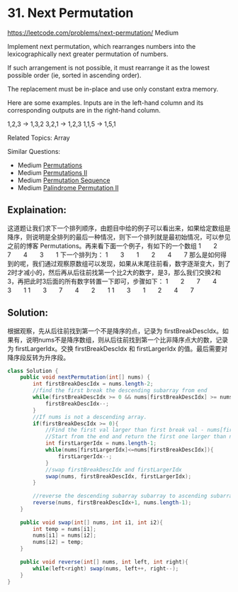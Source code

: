 # 31. Next Permutation
<https://leetcode.com/problems/next-permutation/>
Medium

Implement next permutation, which rearranges numbers into the lexicographically next greater permutation of numbers.

If such arrangement is not possible, it must rearrange it as the lowest possible order (ie, sorted in ascending order).

The replacement must be in-place and use only constant extra memory.

Here are some examples. Inputs are in the left-hand column and its corresponding outputs are in the right-hand column.

1,2,3 → 1,3,2
3,2,1 → 1,2,3
1,1,5 → 1,5,1

Related Topics: Array

Similar Questions: 
* Medium [Permutations](https://leetcode.com/problems/permutations/)
* Medium [Permutations II](https://leetcode.com/problems/permutations-ii/)
* Medium [Permutation Sequence](https://leetcode.com/problems/permutation-sequence/)
* Medium [Palindrome Permutation II](https://leetcode.com/problems/palindrome-permutation-ii/)

## Explaination: 
这道题让我们求下一个排列顺序，由题目中给的例子可以看出来，如果给定数组是降序，则说明是全排列的最后一种情况，则下一个排列就是最初始情况，可以参见之前的博客 Permutations。再来看下面一个例子，有如下的一个数组
1　　2　　7　　4　　3　　1
下一个排列为：
1　　3　　1　　2　　4　　7
那么是如何得到的呢，我们通过观察原数组可以发现，如果从末尾往前看，数字逐渐变大，到了2时才减小的，然后再从后往前找第一个比2大的数字，是3，那么我们交换2和3，再把此时3后面的所有数字转置一下即可，步骤如下：
1　　2　　7　　4　　3　　1
1　　3　　7　　4　　2　　1
1　　3　　1　　2　　4　　7



## Solution:  
根据观察，先从后往前找到第一个不是降序的点，记录为 firstBreakDescIdx。如果有，说明nums不是降序数组，则从后往前找到第一个比非降序点大的数，记录为 firstLargerIdx。交换 firstBreakDescIdx 和 firstLargerIdx 的值。最后需要对降序段反转为升序段。


```java
class Solution {
    public void nextPermutation(int[] nums) {
        int firstBreakDescIdx = nums.length-2;
        //find the first break the descending subarray from end
        while(firstBreakDescIdx >= 0 && nums[firstBreakDescIdx] >= nums[firstBreakDescIdx+1]){
            firstBreakDescIdx--;
        }
        //If nums is not a descending array.
        if(firstBreakDescIdx >= 0){
            //Find the first val larger than first break val - nums[firstBreakDescIdx] in the descending subarray
            //Start from the end and return the first one larger than nums[firstBreakDescIdx]
            int firstLargerIdx = nums.length-1;
            while(nums[firstLargerIdx]<=nums[firstBreakDescIdx]){
                firstLargerIdx--;
            }
            //swap firstBreakDescIdx and firstLargerIdx
            swap(nums, firstBreakDescIdx, firstLargerIdx);
        }
        
        //reverse the descending subarray subarray to ascending subarray
        reverse(nums, firstBreakDescIdx+1, nums.length-1);
    }
    
    public void swap(int[] nums, int i1, int i2){
        int temp = nums[i1];
        nums[i1] = nums[i2];
        nums[i2] = temp;
    }
    
    public void reverse(int[] nums, int left, int right){
        while(left<right) swap(nums, left++, right--);
    }
}
```